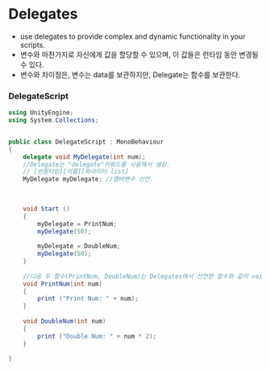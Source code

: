 Delegates
=========
- use delegates to provide complex and dynamic functionality in your scripts.
- 변수와 마찬가지로 자신에게 값을 할당할 수 있으며, 이 값들은 런타임 동안 변경될 수 있다.
- 변수와 차이점은, 변수는 data를 보관하지만, Delegate는 함수를 보관한다.

### DelegateScript
```c#
using UnityEngine;
using System.Collections;


public class DelegateScript : MonoBehaviour 
{   
    delegate void MyDelegate(int num);
    //Delegate는 "delegate"키워드를 사용해서 생성.
    // [반환타입][이름][파라미터 list]
    MyDelegate myDelegate; //멤버변수 선언.
    
    

    void Start () 
    {
        myDelegate = PrintNum;
        myDelegate(50);
        
        myDelegate = DoubleNum;
        myDelegate(50);
    }
    
    //다음 두 함수(PrintNum, DoubleNum)는 Delegates에서 선언한 함수와 같이 void 타입이며 단일 정수 파라미터를 가진다.
    void PrintNum(int num)
    {
        print ("Print Num: " + num);
    }
    
    void DoubleNum(int num)
    {
        print ("Double Num: " + num * 2);
    }

}
```
